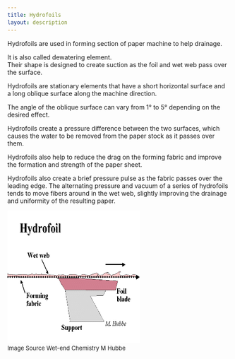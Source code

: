 ```yaml
---
title: Hydrofoils 
layout: description
---
```


Hydrofoils are  used in forming section of paper machine to help drainage. 

It is also called dewatering element.  
Their shape is designed to create suction as the foil and wet web pass over the surface.

Hydrofoils are stationary elements that have a short horizontal surface and a long oblique surface along the machine direction.

The angle of the oblique surface can vary from 1° to 5° depending on the desired effect. 

Hydrofoils create a pressure difference between the two surfaces, which causes the water to be removed from the paper stock as it passes over them.

Hydrofoils also help to reduce the drag on the forming fabric and improve the formation and strength of the paper sheet.

Hydrofoils also create a brief pressure pulse as the fabric passes over the leading edge.
The alternating pressure and vacuum of a series of hydrofoils tends to move fibers around in the wet web, slightly improving
the drainage and uniformity of the resulting paper.


<img src = "images/foil.gif" width = "300px" height = "300px" alt = "....Loading image" />
      <figcaption style = "font-size :13px" > Image Source Wet-end Chemistry M Hubbe </figcaption>
      </figure>